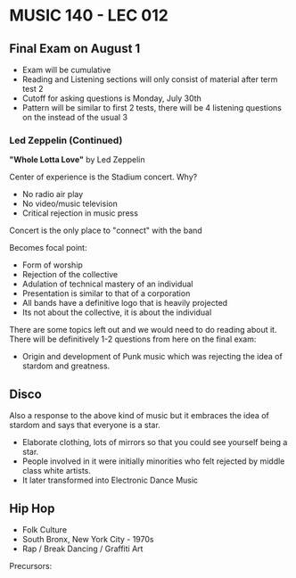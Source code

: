 # MUSIC 140 - LEC 012
## Final Exam on August 1
- Exam will be cumulative
- Reading and Listening sections will only consist of material after term test 2
- Cutoff for asking questions is Monday, July 30th
- Pattern will be similar to first 2 tests, there will be 4 listening questions on the instead of the usual 3

### Led Zeppelin (Continued)

**"Whole Lotta Love"** by Led Zeppelin

Center of experience is the Stadium concert. Why?
- No radio air play
- No video/music television
- Critical rejection in music press

Concert is the only place to "connect" with the band

Becomes focal point:
- Form of worship
- Rejection of the collective
- Adulation of technical mastery of an individual
- Presentation is similar to that of a corporation
- All bands have a definitive logo that is heavily projected
- Its not about the collective, it is about the individual

There are some topics left out and we would need to do reading about it. There will be definitively 1-2 questions from here on the final exam:
- Origin and development of Punk music which was rejecting the idea of stardom and greatness.

## Disco
Also a response to the above kind of music but it embraces the idea of stardom and says that everyone is a star.
- Elaborate clothing, lots of mirrors so that you could see yourself being a star.
- People involved in it were initially minorities who felt rejected by middle class white artists.
- It later transformed into Electronic Dance Music

## Hip Hop
- Folk Culture
- South Bronx, New York City - 1970s
- Rap / Break Dancing / Graffiti Art

Precursors:

<!--stackedit_data:
eyJoaXN0b3J5IjpbLTc2NzI5Nzg1OSwtMTM3MDM3OTg3NCwzNT
U2NzQ1OTMsMTgyMDI4MzQ0MiwtMjAyMzQxMTA0NCwtMTU3MDY2
MTQ1NCwxMTgzNTMwNTQ3LDEyNTExNzczNzFdfQ==
-->